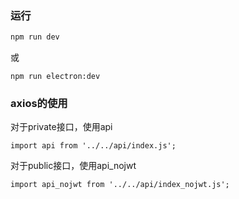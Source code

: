 ### 运行

```sh
npm run dev
```
或
```
npm run electron:dev
```

### axios的使用
对于private接口，使用api
```
import api from '../../api/index.js';
```
对于public接口，使用api_nojwt
```
import api_nojwt from '../../api/index_nojwt.js';
```


